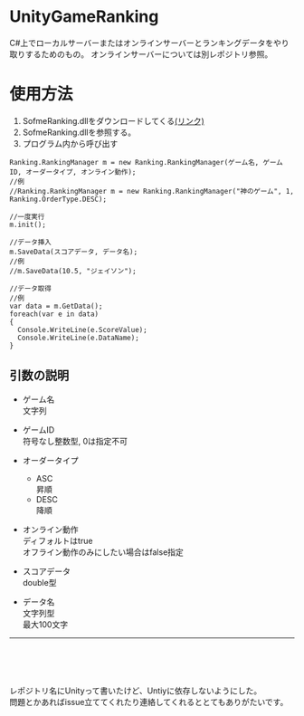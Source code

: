 # UnityGameRanking
C#上でローカルサーバーまたはオンラインサーバーとランキングデータをやり取りするためのもの。
オンラインサーバーについては別レポジトリ参照。

# 使用方法
1. SofmeRanking.dllをダウンロードしてくる[(リンク)](https://github.com/sofmelauncher/UnityGameRanking/releases/tag/ver1.0.0.0)
1. SofmeRanking.dllを参照する。
1. プログラム内から呼び出す

```
Ranking.RankingManager m = new Ranking.RankingManager(ゲーム名, ゲームID, オーダータイプ, オンライン動作);
//例
//Ranking.RankingManager m = new Ranking.RankingManager("神のゲーム", 1, Ranking.OrderType.DESC);

//一度実行
m.init();

//データ挿入
m.SaveData(スコアデータ, データ名);
//例
//m.SaveData(10.5, "ジェイソン");

//データ取得
//例
var data = m.GetData();
foreach(var e in data)
{
  Console.WriteLine(e.ScoreValue);
  Console.WriteLine(e.DataName);
}
```

## 引数の説明
- ゲーム名  
  文字列
- ゲームID  
  符号なし整数型, 0は指定不可
- オーダータイプ  
  - ASC  
  昇順
  - DESC  
  降順
- オンライン動作  
  ディフォルトはtrue  
  オフライン動作のみにしたい場合はfalse指定
  
- スコアデータ  
double型
- データ名  
文字列型  
最大100文字
---
<br><br><br><br>
レポジトリ名にUnityって書いたけど、Untiyに依存しないようにした。  
問題とかあればissue立ててくれたり連絡してくれるととてもありがたいです。
